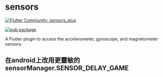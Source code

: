 # sensors

[![Flutter Community: sensors_plus](https://fluttercommunity.dev/_github/header/sensors_plus)](https://github.com/fluttercommunity/community)

[![pub package](https://img.shields.io/pub/v/sensors_plus.svg)](https://pub.dev/packages/sensors_plus)


A Flutter plugin to access the accelerometer, gyroscope, and magnetometer
sensors.

## 在android上改用更靈敏的sensorManager.SENSOR_DELAY_GAME